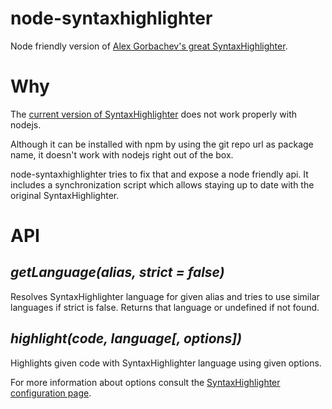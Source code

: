 # node-syntaxhighlighter

Node friendly version of [Alex Gorbachev's great SyntaxHighlighter](http://alexgorbatchev.com/SyntaxHighlighter/).

# Why

The [current version of SyntaxHighlighter](https://github.com/alexgorbatchev/SyntaxHighlighter) does not work properly with nodejs.

Although it can be installed with npm by using the git repo url as package name, it doesn't work with nodejs right out of the box.

node-syntaxhighlighter tries to fix that and expose a node friendly api. It includes a synchronization script which allows staying up to date with the original SyntaxHighlighter.


# API

## *getLanguage(alias, strict = false)*

Resolves SyntaxHighlighter language for given alias and tries to use similar languages if strict is false.
Returns that language or undefined if not found.

## *highlight(code, language[, options])*

Highlights given code with SyntaxHighlighter language using given options.

For more information about options consult the [SyntaxHighlighter configuration page](http://alexgorbatchev.com/SyntaxHighlighter/manual/configuration/).

